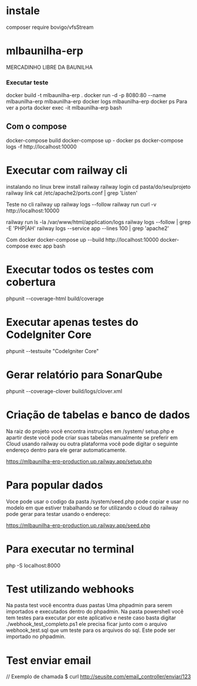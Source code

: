 # instale
composer require bovigo/vfsStream

# mlbaunilha-erp
MERCADINHO LIBRE DA BAUNILHA

### Executar teste

docker build -t mlbaunilha-erp . 
docker run -d -p 8080:80 --name mlbaunilha-erp mlbaunilha-erp
docker logs mlbaunilha-erp
docker ps                          Para ver a porta 
docker exec -it mlbaunilha-erp bash

## Com o compose
docker-compose build
docker-compose up -
docker ps
docker-compose logs -f
http://localhost:10000

# Executar com railway cli
instalando no linux
brew install railway
railway login
cd pasta/do/seu/projeto
railway link
cat /etc/apache2/ports.conf | grep 'Listen'

Teste no cli
railway up
railway logs --follow
railway run curl -v http://localhost:10000


railway run ls -la /var/www/html/application/logs
railway logs --follow | grep -E 'PHP|AH'
railway logs --service app --lines 100 | grep 'apache2'

Com docker
docker-compose up --build
http://localhost:10000
docker-compose exec app bash

# Executar todos os testes com cobertura
phpunit --coverage-html build/coverage

# Executar apenas testes do CodeIgniter Core
phpunit --testsuite "CodeIgniter Core"

# Gerar relatório para SonarQube
phpunit --coverage-clover build/logs/clover.xml
# Criação de tabelas e banco de dados
Na raiz do projeto você encontra instruções em 
/system/ setup.php 
e apartir deste você pode criar suas tabelas manualmente se preferir
em Cloud usando railway ou outra plataforma você pode digitar o seguinte endereço dentro para ele gerar automaticamente.

https://mlbaunilha-erp-production.up.railway.app/setup.php


# Para popular dados 
Voce pode usar o codigo da pasta /system/seed.php
pode copiar e usar no modelo em que estiver trabalhando
se for utilizando o cloud do railway pode gerar para testar
usando o endereço:

https://mlbaunilha-erp-production.up.railway.app/seed.php

# Para executar no terminal
 php -S localhost:8000

# Test utilizando webhooks
Na pasta test você encontra duas pastas 
Uma phpadmin para serem importados e executados dentro do phpadmin.
Na pasta powershell você tem testes para executar por este aplicativo
e neste caso basta digitar 
./webhook_test_completo.ps1 ele precisa ficar junto com o arquivo
webhook_test.sql que um teste para os arquivos do sql. Este pode ser importado
no phpadmin.

# Test enviar email
// Exemplo de chamada
$ curl http://seusite.com/email_controller/enviar/123
